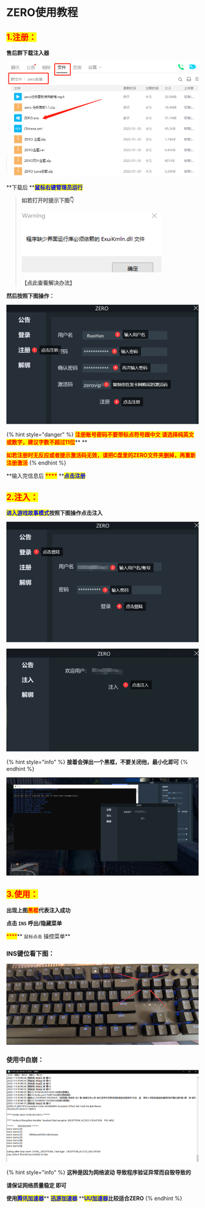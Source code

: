 # ZERO使用教程

## <mark style="color:red;">1.注册：</mark>

**售后群下载注入器**

![](<../../.gitbook/assets/image (278).png>)

**下载后 **<mark style="color:blue;">**鼠标右键管理员运行**</mark>

> **如若打开时提示下图👇**
>
> ****![](<../../.gitbook/assets/image (185).png>)****
>
> **【点此查看解决办法】**

**然后按照下图操作：**

![](<../../.gitbook/assets/image (257).png>)

{% hint style="danger" %}
<mark style="color:red;">**注册账号密码不要带标点符号跟中文 请选择纯英文或数字，建议字数不超过11位**</mark>** **&#x20;

<mark style="color:red;">**如若注册时无反应或者提示激活码无效，请把C盘里的ZERO文件夹删掉，再重新注册激活**</mark>
{% endhint %}

**输入完信息后 **<mark style="color:red;">****</mark>** **<mark style="color:blue;">**点击注册**</mark>

## <mark style="color:red;">**2.注入：**</mark>

<mark style="color:blue;">**进入游戏故事模式**</mark>**按照下图操作点击注入**

![](<../../.gitbook/assets/image (15).png>)

![](<../../.gitbook/assets/image (33).png>)

{% hint style="info" %}
**接着会弹出一个黑框，不要关闭他，最小化即可**
{% endhint %}

![](<../../.gitbook/assets/image (13).png>)

## <mark style="color:red;">**3.使用：**</mark>

**出现上图**<mark style="color:red;">**黑框**</mark>**代表注入成功**

**点击 `INS` 呼出/隐藏菜单**

&#x20;<mark style="color:red;">****</mark>** `鼠标点击` 操控菜单**

### **INS键位看下图：**

![](<../../.gitbook/assets/image (253).png>)

### **使用中自崩：**

![](../../.gitbook/assets/8d97d2d4c8b5e0586c53fc2b337fee2.png)

{% hint style="info" %}
**这种是因为网络波动 导致程序验证异常而自毁导致的**

**请保证网络质量稳定 即可**

**使用**<mark style="color:blue;">**腾讯加速器**</mark>**    **<mark style="color:blue;">**迅游加速器**</mark>**  **<mark style="color:blue;">**UU加速器**</mark>**比较适合ZERO**
{% endhint %}
